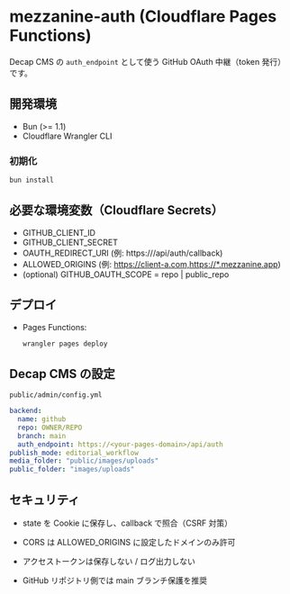 # mezzanine-auth (Cloudflare Pages Functions)

Decap CMS の `auth_endpoint` として使う GitHub OAuth 中継（token 発行）です。

## 開発環境

- Bun (>= 1.1)
- Cloudflare Wrangler CLI

### 初期化

```bash
bun install
```

## 必要な環境変数（Cloudflare Secrets）

- GITHUB_CLIENT_ID
- GITHUB_CLIENT_SECRET
- OAUTH_REDIRECT_URI (例: https://<your-pages-domain>/api/auth/callback)
- ALLOWED_ORIGINS (例: https://client-a.com,https://*.mezzanine.app)
- (optional) GITHUB_OAUTH_SCOPE = repo | public_repo

## デプロイ

- Pages Functions:
  ```bash
  wrangler pages deploy
  ```

## Decap CMS の設定

`public/admin/config.yml`

```yaml
backend:
  name: github
  repo: OWNER/REPO
  branch: main
  auth_endpoint: https://<your-pages-domain>/api/auth
publish_mode: editorial_workflow
media_folder: "public/images/uploads"
public_folder: "images/uploads"
```

## セキュリティ

- state を Cookie に保存し、callback で照合（CSRF 対策）

- CORS は ALLOWED_ORIGINS に設定したドメインのみ許可

- アクセストークンは保存しない / ログ出力しない

- GitHub リポジトリ側では main ブランチ保護を推奨
